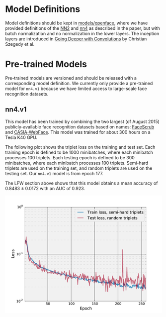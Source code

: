 # Model Definitions
Model definitions should be kept in [models/openface](models/openface),
where we have provided definitions of the [NN2](models/openface/nn2.def.lua)
and [nn4](models/openface/nn4.def.lua) as described in the paper,
but with batch normalization and no normalization in the lower layers.
The inception layers are introduced  in
[Going Deeper with Convolutions](http://arxiv.org/abs/1409.4842)
by Christian Szegedy et al.

# Pre-trained Models
Pre-trained models are versioned and should be released with
a corresponding model definition.
We currently only provide a pre-trained model for `nn4.v1`
because we have limited access to large-scale face recognition
datasets.

## nn4.v1
This model has been trained by combining the two largest (of August 2015)
publicly-available face recognition datasets based on names:
[FaceScrub](http://vintage.winklerbros.net/facescrub.html)
and [CASIA-WebFace](http://arxiv.org/abs/1411.7923).
This model was trained for about 300 hours on a Tesla K40 GPU.

The following plot shows the triplet loss on the training
and test set.
Each training epoch is defined to be 1000 minibatches, where
each minibatch processes 100 triplets.
Each testing epoch is defined to be 300 minibatches,
where each minibatch processes 100 triplets.
Semi-hard triplets are used on the training set, and
random triplets are used on the testing set.
Our `nn4.v1` model is from epoch 177.

The LFW section above shows that this model obtains a mean
accuracy of 0.8483 &plusmn; 0.0172 with an AUC of 0.923.

![](images/nn4.v1.loss.png)
